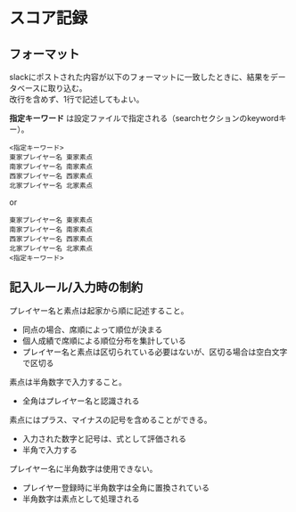 # スコア記録

## フォーマット

slackにポストされた内容が以下のフォーマットに一致したときに、結果をデータベースに取り込む。  
改行を含めず、1行で記述してもよい。

**指定キーワード** は設定ファイルで指定される（searchセクションのkeywordキー）。

```
<指定キーワード>
東家プレイヤー名 東家素点
南家プレイヤー名 南家素点
西家プレイヤー名 西家素点
北家プレイヤー名 北家素点
```
or
```
東家プレイヤー名 東家素点
南家プレイヤー名 南家素点
西家プレイヤー名 西家素点
北家プレイヤー名 北家素点
<指定キーワード>
```

## 記入ルール/入力時の制約

プレイヤー名と素点は起家から順に記述すること。
- 同点の場合、席順によって順位が決まる
- 個人成績で席順による順位分布を集計している
- プレイヤー名と素点は区切られている必要はないが、区切る場合は空白文字で区切る

素点は半角数字で入力すること。
- 全角はプレイヤー名と認識される

素点にはプラス、マイナスの記号を含めることができる。
- 入力された数字と記号は、式として評価される
- 半角で入力する

プレイヤー名に半角数字は使用できない。
- プレイヤー登録時に半角数字は全角に置換されている
- 半角数字は素点として処理される
